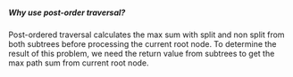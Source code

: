 ##### Why use post-order traversal?
Post-ordered traversal calculates the max sum with split and non split from both subtrees
before processing the current root node. To determine the result of this problem, we need the 
return value from subtrees to get the max path sum from current root node.